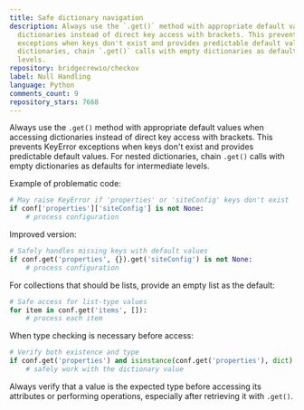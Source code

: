```yaml
---
title: Safe dictionary navigation
description: Always use the `.get()` method with appropriate default values when accessing
  dictionaries instead of direct key access with brackets. This prevents KeyError
  exceptions when keys don't exist and provides predictable default values. For nested
  dictionaries, chain `.get()` calls with empty dictionaries as defaults for intermediate
  levels.
repository: bridgecrewio/checkov
label: Null Handling
language: Python
comments_count: 9
repository_stars: 7668
---
```


Always use the `.get()` method with appropriate default values when accessing dictionaries instead of direct key access with brackets. This prevents KeyError exceptions when keys don't exist and provides predictable default values. For nested dictionaries, chain `.get()` calls with empty dictionaries as defaults for intermediate levels.

Example of problematic code:
```python
# May raise KeyError if 'properties' or 'siteConfig' keys don't exist
if conf['properties']['siteConfig'] is not None:
    # process configuration
```

Improved version:
```python
# Safely handles missing keys with default values
if conf.get('properties', {}).get('siteConfig') is not None:
    # process configuration
```

For collections that should be lists, provide an empty list as the default:
```python
# Safe access for list-type values
for item in conf.get('items', []):
    # process each item
```

When type checking is necessary before access:
```python
# Verify both existence and type
if conf.get('properties') and isinstance(conf.get('properties'), dict):
    # safely work with the dictionary value
```

Always verify that a value is the expected type before accessing its attributes or performing operations, especially after retrieving it with `.get()`.